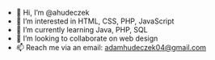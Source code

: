 - 👋 Hi, I’m @ahudeczek
- 👀 I’m interested in HTML, CSS, PHP, JavaScript
- 🌱 I’m currently learning Java, PHP, SQL
- 💞️ I’m looking to collaborate on web design
- 📫 Reach me via an email: adamhudeczek04@gmail.com

<!---
ahudeczek/ahudeczek is a ✨ special ✨ repository because its `README.md` (this file) appears on your GitHub profile.
You can click the Preview link to take a look at your changes.
--->

